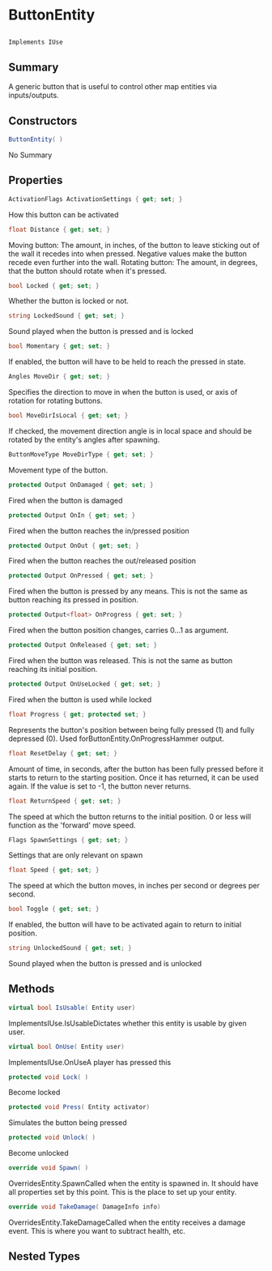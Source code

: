 # ButtonEntity

## 
```c#
Implements IUse
```

## Summary

A generic button that is useful to control other map entities via inputs/outputs.
## Constructors

```c#
ButtonEntity( ) 
```
No Summary
## Properties

```c#
ActivationFlags ActivationSettings { get; set; } 
```
How this button can be activated
```c#
float Distance { get; set; } 
```
Moving button: The amount, in inches, of the button to leave sticking out of the wall it recedes into when pressed. Negative values make the button recede even further into the wall.
Rotating button: The amount, in degrees, that the button should rotate when it's pressed.
```c#
bool Locked { get; set; } 
```
Whether the button is locked or not.
```c#
string LockedSound { get; set; } 
```
Sound played when the button is pressed and is locked
```c#
bool Momentary { get; set; } 
```
If enabled, the button will have to be held to reach the pressed in state.
```c#
Angles MoveDir { get; set; } 
```
Specifies the direction to move in when the button is used, or axis of rotation for rotating buttons.
```c#
bool MoveDirIsLocal { get; set; } 
```
If checked, the movement direction angle is in local space and should be rotated by the entity's angles after spawning.
```c#
ButtonMoveType MoveDirType { get; set; } 
```
Movement type of the button.
```c#
protected Output OnDamaged { get; set; } 
```
Fired when the button is damaged
```c#
protected Output OnIn { get; set; } 
```
Fired when the button reaches the in/pressed position
```c#
protected Output OnOut { get; set; } 
```
Fired when the button reaches the out/released position
```c#
protected Output OnPressed { get; set; } 
```
Fired when the button is pressed by any means. This is not the same as button reaching its pressed in position.
```c#
protected Output<float> OnProgress { get; set; } 
```
Fired when the button position changes, carries 0...1 as argument.
```c#
protected Output OnReleased { get; set; } 
```
Fired when the button was released. This is not the same as button reaching its initial position.
```c#
protected Output OnUseLocked { get; set; } 
```
Fired when the button is used while locked
```c#
float Progress { get; protected set; } 
```
Represents the button's position between being fully pressed (1) and fully depressed (0). Used forButtonEntity.OnProgressHammer output.
```c#
float ResetDelay { get; set; } 
```
Amount of time, in seconds, after the button has been fully pressed before it starts to return to the starting position. Once it has returned, it can be used again. If the value is set to -1, the button never returns.
```c#
float ReturnSpeed { get; set; } 
```
The speed at which the button returns to the initial position. 0 or less will function as the 'forward' move speed.
```c#
Flags SpawnSettings { get; set; } 
```
Settings that are only relevant on spawn
```c#
float Speed { get; set; } 
```
The speed at which the button moves, in inches per second or degrees per second.
```c#
bool Toggle { get; set; } 
```
If enabled, the button will have to be activated again to return to initial position.
```c#
string UnlockedSound { get; set; } 
```
Sound played when the button is pressed and is unlocked
## Methods

```c#
virtual bool IsUsable( Entity user) 
```
ImplementsIUse.IsUsableDictates whether this entity is usable by given user.
```c#
virtual bool OnUse( Entity user) 
```
ImplementsIUse.OnUseA player has pressed this
```c#
protected void Lock( ) 
```
Become locked
```c#
protected void Press( Entity activator) 
```
Simulates the button being pressed
```c#
protected void Unlock( ) 
```
Become unlocked
```c#
override void Spawn( ) 
```
OverridesEntity.SpawnCalled when the entity is spawned in. It should have all properties set by this point.
This is the place to set up your entity.
```c#
override void TakeDamage( DamageInfo info) 
```
OverridesEntity.TakeDamageCalled when the entity receives a damage event. This is where you want to subtract health, etc.
## Nested Types

